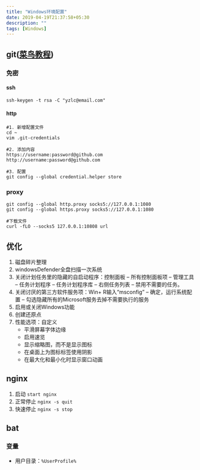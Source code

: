 ```yaml
---
title: "Windows环境配置"
date: 2019-04-19T21:37:58+05:30
description: ""
tags: [Windows]
---
```


## git([菜鸟教程](http://www.runoob.com/w3cnote/git-guide.html))
### 免密
#### ssh
`ssh-keygen -t rsa -C "yzlc@email.com"`
#### http
```
#1. 新增配置文件
cd ~
vim .git-credentials

#2. 添加内容
https://username:password@github.com
http://username:password@github.com

#3. 配置
git config --global credential.helper store
```
### proxy
```
git config --global http.proxy socks5://127.0.0.1:1080
git config --global https.proxy socks5://127.0.0.1:1080

#下载文件
curl -fLO --socks5 127.0.0.1:10808 url
```
## 优化
1. 磁盘碎片整理
2. windowsDefender全盘扫描一次系统
3. 关闭计划任务里的隐藏的自启动程序：控制面板 – 所有控制面板项 – 管理工具 – 任务计划程序 – 任务计划程序库 – 右侧任务列表 – 禁用不需要的任务。
4. 关闭讨厌的第三方软件服务项：Win+ R输入“msconfig” – 确定，运行系统配置 – 勾选隐藏所有的Microsoft服务去掉不需要执行的服务
5. 启用或关闭Windows功能
6. 创建还原点
7. 性能选项：自定义
	- 平滑屏幕字体边缘
	- 启用速览
	- 显示缩略图，而不是显示图标
	- 在桌面上为图标标签使用阴影
	- 在最大化和最小化时显示窗口动画
## nginx
1. 启动
`start nginx`
3. 正常停止
`nginx -s quit`
3. 快速停止
`nginx -s stop`
## bat
### 变量
- 用户目录：`%UserProfile%`
